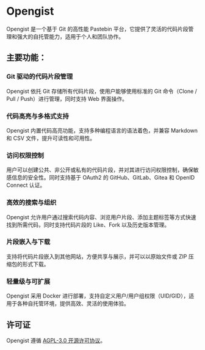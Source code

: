 # Opengist

Opengist 是一个基于 Git 的高性能 Pastebin 平台，它提供了灵活的代码片段管理和强大的自托管能力，适用于个人和团队协作。

## 主要功能：

### Git 驱动的代码片段管理
Opengist 依托 Git 存储所有代码片段，使用户能够使用标准的 Git 命令（Clone / Pull / Push）进行管理，同时支持 Web 界面操作。

### 代码高亮与多格式支持
Opengist 内置代码高亮功能，支持多种编程语言的语法着色，并兼容 Markdown 和 CSV 文件，提升可读性和可用性。

### 访问权限控制
用户可以创建公共、非公开或私有的代码片段，并对其进行访问权限控制，确保敏感信息的安全性。同时支持基于 OAuth2 的 GitHub、GitLab、Gitea 和 OpenID Connect 认证。

### 高效的搜索与组织
Opengist 允许用户通过搜索代码内容、浏览用户片段、添加主题标签等方式快速找到所需代码，同时支持代码片段的 Like、Fork 以及历史版本管理。

### 片段嵌入与下载
支持将代码片段嵌入到其他网站，方便共享与展示，并可以以原始文件或 ZIP 压缩包的形式下载。

### 轻量级与可扩展
Opengist 采用 Docker 进行部署，支持自定义用户/用户组权限（UID/GID），适用于各种自托管环境，提供高效、灵活的使用体验。

## 许可证
Opengist 遵循 [AGPL-3.0 开源许可协议](/LICENSE)。